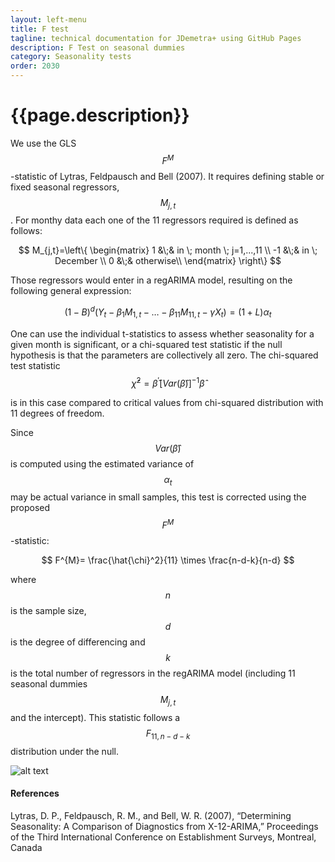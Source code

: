 ```yaml
---
layout: left-menu
title: F test
tagline: technical documentation for JDemetra+ using GitHub Pages
description: F Test on seasonal dummies
category: Seasonality tests
order: 2030
---
```

# {{page.description}}

We use the GLS $$ F^{M} $$ -statistic of Lytras, Feldpausch and Bell (2007). It requires defining stable or fixed seasonal regressors, $$ M_{j,t} $$. 
For monthy data each one of the 11 regressors required is defined as follows: 

$$
M_{j,t}=\left\{ \begin{matrix}
   1 &\;& in \; month \; j=1,...,11 \\
   -1 &\;& in \; December \\
   0  &\;& otherwise\\
\end{matrix}  \right\} 
$$

Those regressors would enter in a regARIMA model, resulting on the following general expression:

$$
\left( 1 - B \right)^{d}(Y_{t} - \beta_1 M_{1,t} -  \ldots  - \beta_{11} M_{11,t} - \gamma X_{t}) = \left( 1 + L \right)\alpha_t
$$

One can use the individual t-statistics to assess whether seasonality for a given month is significant, or a chi-squared test statistic if the null hypothesis is 
that the parameters are collectively all zero. The chi-squared test statistic   
$$
\hat{\chi}^2 = \hat{\beta}^{'}[Var(\hat{\beta})]^{-1}\hat{\beta} 
$$ 

is in this case compared to critical values from chi-squared distribution with 11 degrees of freedom. 

Since $$ Var(\hat{\beta}) $$ is computed using the estimated variance of $$ \alpha_t $$ may be actual variance in small samples, this test is 
corrected using the proposed $$ F^{M} $$ -statistic:

$$
F^{M}= \frac{\hat{\chi}^2}{11} \times \frac{n-d-k}{n-d}
$$ 

where $$ n $$ is the sample size, $$ d $$ is the degree of differencing and $$ k $$ is the total number of regressors in the regARIMA model (including 11 seasonal
dummies $$ M_{j,t} $$ and the intercept). This statistic follows a $$ F_{11,n-d-k} $$ distribution under the null.



![alt text][Ftest]

[Ftest]: https://palatej.github.io/pages/stats/tests/seasonality/images/f.png "Logo Title Text 1"


####  References

Lytras, D. P., Feldpausch, R. M., and Bell, W. R. (2007), “Determining Seasonality: A Comparison of Diagnostics from X-12-ARIMA,” Proceedings of the Third International Conference on Establishment Surveys, Montreal, Canada

